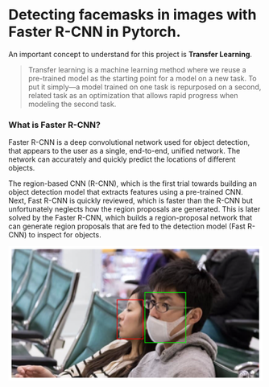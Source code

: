 # Detecting facemasks in images with Faster R-CNN in Pytorch.

An important concept to understand for this project is **Transfer Learning**. 
>  Transfer learning is a machine learning method where we reuse a pre-trained model as the starting point for a model on a new task. To put it simply—a model trained on one task is repurposed on a second, related task as an optimization that allows rapid progress when modeling the second task.
### What is Faster R-CNN?
Faster R-CNN is a deep convolutional network used for object detection, that appears to the user as a single, end-to-end, unified network. The network can accurately and quickly predict the locations of different objects.

The region-based CNN (R-CNN), which is the first trial towards building an object detection model that extracts features using a pre-trained CNN. Next, Fast R-CNN is quickly reviewed, which is faster than the R-CNN but unfortunately neglects how the region proposals are generated. This is later solved by the Faster R-CNN, which builds a region-proposal network that can generate region proposals that are fed to the detection model (Fast R-CNN) to inspect for objects. 

<img src="j.png" alt="Alternative text" />
